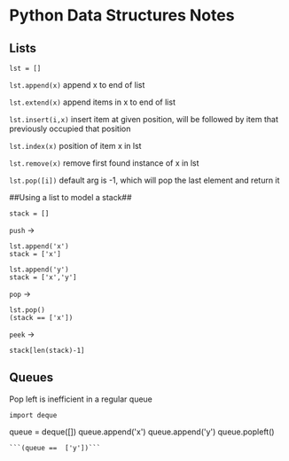 Python Data Structures Notes
============================

Lists
-----

`lst = []`

`lst.append(x)` append x to end of list

`lst.extend(x)` append items in x to end of list

`lst.insert(i,x)` insert item at given position, will be followed by item that previously occupied that position

`lst.index(x)` position of item x in lst

`lst.remove(x)` remove first found instance of x in lst

`lst.pop([i])` default arg is -1, which will pop the last element and return it

##Using a list to model a stack##
```
stack = []
```

`push` ->
```
lst.append('x')
stack = ['x']

lst.append('y')
stack = ['x','y']

```

`pop` ->
```
lst.pop()
(stack == ['x'])
```
`peek` ->
```
stack[len(stack)-1]
```

Queues
------
Pop left is inefficient in a regular queue

```
import deque
```
queue = deque([])
queue.append('x')
queue.append('y')
queue.popleft()
```
```(queue ==  ['y'])```
